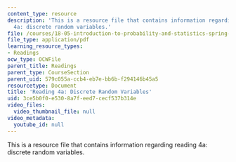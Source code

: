 ```yaml
---
content_type: resource
description: 'This is a resource file that contains information regarding reading
  4a: discrete random variables.'
file: /courses/18-05-introduction-to-probability-and-statistics-spring-2014/3ce5b0f0e5308a7feed7cecf537b314e_MIT18_05S14_Reading4a.pdf
file_type: application/pdf
learning_resource_types:
- Readings
ocw_type: OCWFile
parent_title: Readings
parent_type: CourseSection
parent_uid: 579c055a-ccb4-eb7e-bb6b-f294146b45a5
resourcetype: Document
title: 'Reading 4a: Discrete Random Variables'
uid: 3ce5b0f0-e530-8a7f-eed7-cecf537b314e
video_files:
  video_thumbnail_file: null
video_metadata:
  youtube_id: null
---
```

This is a resource file that contains information regarding reading 4a: discrete random variables.

